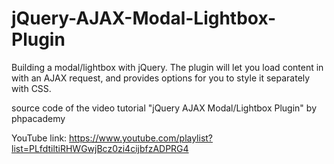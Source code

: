 # jQuery-AJAX-Modal-Lightbox-Plugin
Building a modal/lightbox with jQuery. The plugin will let you load content in with an AJAX request, and provides options for you to style it separately with CSS.

source code of the video tutorial "jQuery AJAX Modal/Lightbox Plugin" by phpacademy

YouTube link:
https://www.youtube.com/playlist?list=PLfdtiltiRHWGwjBcz0zi4cijbfzADPRG4
